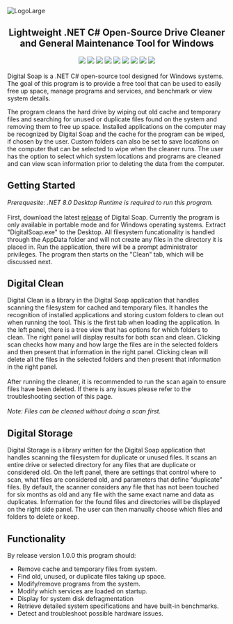 ![LogoLarge](https://github.com/STOL4S/Digital-Soap/assets/138336394/3f48d5e1-4836-4264-80a7-c07389cc417a)
<h2 align="center">
  Lightweight .NET C# Open-Source Drive Cleaner and General Maintenance Tool for Windows
</h2>

<div align="center">
<img src="https://img.shields.io/badge/Visual%20Studio-2022-8A2BE2?logo=visualstudio"/>
<img src="https://img.shields.io/badge/.NET%208.0-C%23-239120"/>
<img src="https://img.shields.io/badge/License-GPLv3-blue.svg"/>
<img src="https://img.shields.io/github/v/tag/STOL4S/Digital-Soap?label=Release&color=4DC81F"/>
<img src="https://img.shields.io/github/downloads/STOL4S/Digital-Soap/total?label=Downloads"/>
<img src="https://img.shields.io/github/commit-activity/m/STOL4S/Digital-Soap?label=Commits"/>
<img src="https://img.shields.io/github/issues-raw/STOL4S/Digital-Soap?label=Open%20Issues"/>
<img src="https://img.shields.io/github/languages/code-size/STOL4S/Digital-Soap?label=Code%20Size"/>
<img src="https://img.shields.io/badge/GitHub-STOLAS-8A2BE2?logo=github"/>
</div>  

<br/>
Digital Soap is a .NET C# open-source tool designed for Windows systems. The goal of this program is to provide a free tool that can be used to easily free up space, manage programs and services, and benchmark or view system details.  

The program cleans the hard drive by wiping out old cache and temporary files and searching for unused or duplicate files found on the system and removing them to free up space. Installed applications on the computer may be recognized by Digital Soap and the cache for the program can be wiped, if chosen by the user. Custom folders can also be set to save locations on the computer that can be selected to wipe when the cleaner runs. The user has the option to select which system locations and programs are cleaned and can view scan information prior to deleting the data from the computer.

## Getting Started
*Prerequesite: .NET 8.0 Desktop Runtime is required to run this program.*<br/><br/>
First, download the latest [release](https://github.com/STOL4S/Digital-Soap/releases) of Digital Soap. Currently the program is only available in portable mode and for Windows operating systems. Extract "DigitalSoap.exe" to the Desktop. All filesystem funcationality is handled through the AppData folder and will not create any files in the directory it is placed in. Run the application, there will be a prompt administrator privileges. The program then starts on the "Clean" tab, which will be discussed next.

## Digital Clean
Digital Clean is a library in the Digital Soap application that handles scanning the filesystem for cached and temporary files. It handles the recognition of installed applications and storing custom folders to clean out when running the tool. This is the first tab when loading the application. In the left panel, there is a tree view that has options for which folders to clean. The right panel will display results for both scan and clean. Clicking scan checks how many and how large the files are in the selected folders and then present that information in the right panel. Clicking clean will delete all the files in the selected folders and then present that information in the right panel.<br/><br/>
After running the cleaner, it is recommended to run the scan again to ensure files have been deleted. If there is any issues please refer to the troubleshooting section of this page.<br/><br/>
*Note: Files can be cleaned without doing a scan first.*

## Digital Storage
Digital Storage is a library written for the Digital Soap application that handles scanning the filesystem for duplicate or unused files. It scans an entire drive or selected directory for any files that are duplicate or considered old. On the left panel, there are settings that control where to scan, what files are considered old, and parameters that define "duplicate" files. By default, the scanner considers any file that has not been touched for six months as old and any file with the same exact name and data as duplicates. Information for the found files and directories will be displayed on the right side panel. The user can then manually choose which files and folders to delete or keep.  

## Functionality
By release version 1.0.0 this program should:
- Remove cache and temporary files from system.
- Find old, unused, or duplicate files taking up space.
- Modify/remove programs from the system.
- Modify which services are loaded on startup.
- Display for system disk defragmentation
- Retrieve detailed system specifications and have built-in benchmarks.
- Detect and troubleshoot possible hardware issues.
